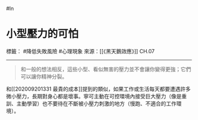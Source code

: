 #ln 
# 小型壓力的可怕
標籤： #降低失敗風險 #心理現象
來源：[[《黑天鵝效應》]] CH.07

---

> 和一般的想法相反，這些小型、看似無害的壓力並不會讓你變得更強；它們可以讓你精神分裂。

和[[202009201331 最貴的成本]]提到的類似，如果工作或生活每天都要遭遇許多微小壓力，長期對身心都是壞事。寧可主動在可控環境內接受巨大壓力（像是重訓、主動學習）也不要待在不斷被小壓力刺激的地方（慢跑、不適合的工作環境）。